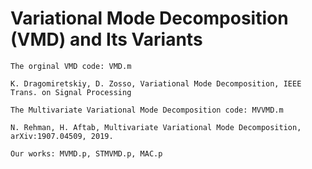 Variational Mode Decomposition (VMD) and Its Variants 
========

    The orginal VMD code: VMD.m 

    K. Dragomiretskiy, D. Zosso, Variational Mode Decomposition, IEEE Trans. on Signal Processing

    The Multivariate Variational Mode Decomposition code: MVVMD.m

    N. Rehman, H. Aftab, Multivariate Variational Mode Decomposition, arXiv:1907.04509, 2019.

    Our works: MVMD.p, STMVMD.p, MAC.p
